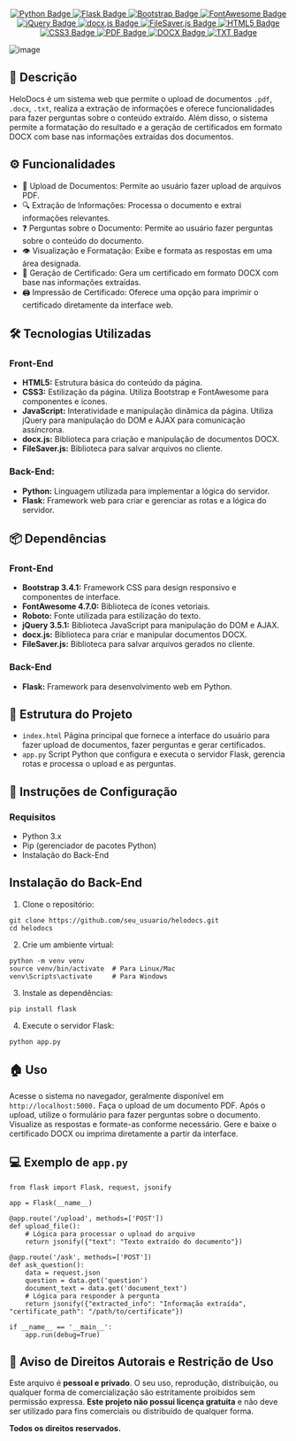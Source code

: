 <p align="center">
  <a href="https://www.python.org/">
    <img src="https://img.shields.io/badge/-Python-3776AB?style=flat-square&logo=python&logoColor=white" alt="Python Badge" />
  </a>
  <a href="https://flask.palletsprojects.com/en/2.3.x/">
    <img src="https://img.shields.io/badge/-Flask-000000?style=flat-square&logo=flask&logoColor=white" alt="Flask Badge" />
  </a>
  <a href="https://getbootstrap.com/">
    <img src="https://img.shields.io/badge/-Bootstrap-563D7C?style=flat-square&logo=bootstrap&logoColor=white" alt="Bootstrap Badge" />
  </a>
  <a href="https://fontawesome.com/">
    <img src="https://img.shields.io/badge/-FontAwesome-339AF0?style=flat-square&logo=font-awesome&logoColor=white" alt="FontAwesome Badge" />
  </a>
  <a href="https://jquery.com/">
    <img src="https://img.shields.io/badge/-jQuery-0769AD?style=flat-square&logo=jquery&logoColor=white" alt="jQuery Badge" />
  </a>
  <a href="https://github.com/dolanmiu/docx">
    <img src="https://img.shields.io/badge/-docx.js-000000?style=flat-square&logo=docx&logoColor=white" alt="docx.js Badge" />
  </a>
  <a href="https://github.com/eligrey/FileSaver.js">
    <img src="https://img.shields.io/badge/-FileSaver.js-FFD400?style=flat-square&logo=file-saver&logoColor=white" alt="FileSaver.js Badge" />
  </a>
  <a href="https://developer.mozilla.org/en-US/docs/Web/HTML">
    <img src="https://img.shields.io/badge/-HTML5-E34F26?style=flat-square&logo=html5&logoColor=white" alt="HTML5 Badge" />
  </a>
  <a href="https://developer.mozilla.org/en-US/docs/Web/CSS">
    <img src="https://img.shields.io/badge/-CSS3-1572B6?style=flat-square&logo=css3&logoColor=white" alt="CSS3 Badge" />
  </a>
  <a href="https://www.adobe.com/acrobat/pdf-reader.html">
    <img src="https://img.shields.io/badge/-PDF-000000?style=flat-square&logo=pdf&logoColor=white" alt="PDF Badge" />
  </a>
  <a href="https://www.microsoft.com/en-us/microsoft-365/word">
    <img src="https://img.shields.io/badge/-DOCX-000000?style=flat-square&logo=word&logoColor=white" alt="DOCX Badge" />
  </a>
  <a href="https://en.wikipedia.org/wiki/Plain_text">
    <img src="https://img.shields.io/badge/-TXT-000000?style=flat-square&logo=text-file&logoColor=white" alt="TXT Badge" />
  </a>
</p>

![image](https://github.com/user-attachments/assets/45e15f7a-b7e0-4ac8-8f44-7c6c908bbc75)

## 📜 Descrição
HeloDocs é um sistema web que permite o upload de documentos ```.pdf```, ```.docx```, ```.txt```, realiza a extração de informações e oferece funcionalidades para fazer perguntas sobre o conteúdo extraído. Além disso, o sistema permite a formatação do resultado e a geração de certificados em formato DOCX com base nas informações extraídas dos documentos.

## ⚙️ Funcionalidades

- 📁 Upload de Documentos: Permite ao usuário fazer upload de arquivos PDF.
- 🔍 Extração de Informações: Processa o documento e extrai informações relevantes.
- ❓ Perguntas sobre o Documento: Permite ao usuário fazer perguntas sobre o conteúdo do documento.
- 👁️ Visualização e Formatação: Exibe e formata as respostas em uma área designada.
- 📝 Geração de Certificado: Gera um certificado em formato DOCX com base nas informações extraídas.
- 🖨️ Impressão de Certificado: Oferece uma opção para imprimir o certificado diretamente da interface web.

## 🛠️ Tecnologias Utilizadas
### Front-End
- **HTML5:** Estrutura básica do conteúdo da página.
- **CSS3:** Estilização da página. Utiliza Bootstrap e FontAwesome para componentes e ícones.
- **JavaScript:** Interatividade e manipulação dinâmica da página. Utiliza jQuery para manipulação do DOM e AJAX para comunicação assíncrona.
- **docx.js:** Biblioteca para criação e manipulação de documentos DOCX.
- **FileSaver.js:** Biblioteca para salvar arquivos no cliente.

### Back-End:

- **Python:** Linguagem utilizada para implementar a lógica do servidor.
- **Flask:** Framework web para criar e gerenciar as rotas e a lógica do servidor.

## 📦 Dependências

### Front-End
- **Bootstrap 3.4.1:** Framework CSS para design responsivo e componentes de interface.
- **FontAwesome 4.7.0:** Biblioteca de ícones vetoriais.
- **Roboto:** Fonte utilizada para estilização do texto.
- **jQuery 3.5.1:** Biblioteca JavaScript para manipulação do DOM e AJAX.
- **docx.js:** Biblioteca para criar e manipular documentos DOCX.
- **FileSaver.js:** Biblioteca para salvar arquivos gerados no cliente.

### Back-End
- **Flask:** Framework para desenvolvimento web em Python.

## 📁 Estrutura do Projeto

- ```index.html``` Página principal que fornece a interface do usuário para fazer upload de documentos, fazer perguntas e gerar certificados.
- ```app.py``` Script Python que configura e executa o servidor Flask, gerencia rotas e processa o upload e as perguntas.

## 🚀 Instruções de Configuração

### Requisitos

- Python 3.x
- Pip (gerenciador de pacotes Python)
- Instalação do Back-End

## Instalação do Back-End

1. Clone o repositório:

```
git clone https://github.com/seu_usuario/helodocs.git
cd helodocs
```

2. Crie um ambiente virtual:

```
python -m venv venv
source venv/bin/activate  # Para Linux/Mac
venv\Scripts\activate     # Para Windows
```

3. Instale as dependências:

```
pip install flask
```

4. Execute o servidor Flask:

```
python app.py
```

## 🏠 Uso
Acesse o sistema no navegador, geralmente disponível em ```http://localhost:5000.```
Faça o upload de um documento PDF.
Após o upload, utilize o formulário para fazer perguntas sobre o documento.
Visualize as respostas e formate-as conforme necessário.
Gere e baixe o certificado DOCX ou imprima diretamente a partir da interface.

## 💻 Exemplo de ```app.py```

```
from flask import Flask, request, jsonify

app = Flask(__name__)

@app.route('/upload', methods=['POST'])
def upload_file():
    # Lógica para processar o upload do arquivo
    return jsonify({"text": "Texto extraído do documento"})

@app.route('/ask', methods=['POST'])
def ask_question():
    data = request.json
    question = data.get('question')
    document_text = data.get('document_text')
    # Lógica para responder à pergunta
    return jsonify({"extracted_info": "Informação extraída", "certificate_path": "/path/to/certificate"})

if __name__ == '__main__':
    app.run(debug=True)
```
## 🚨 Aviso de Direitos Autorais e Restrição de Uso 

Este arquivo é **pessoal e privado**. O seu uso, reprodução, distribuição, ou qualquer forma de comercialização são estritamente proibidos sem permissão expressa. **Este projeto não possui licença gratuita** e não deve ser utilizado para fins comerciais ou distribuído de qualquer forma.

**Todos os direitos reservados.**
